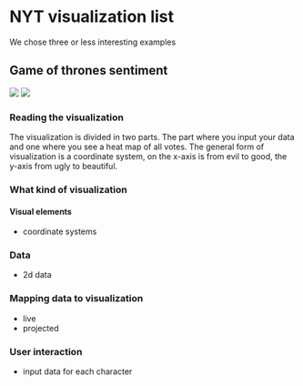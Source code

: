 # NYT visualization list

We chose three or less interesting examples

## Game of thrones sentiment

![](https://lively-kernel.org/lively4/BP2019RH1/doc/research-styles/pictures/nyt-game-of-thrones-1.png) 
![](https://lively-kernel.org/lively4/BP2019RH1/doc/research-styles/pictures/nyt-game-of-thrones-2.png)

### Reading the visualization

The visualization is divided in two parts. The part where you input your data and one where you see a heat map of all votes. The general form of visualization is a coordinate system, on the x-axis is from evil to good, the y-axis from ugly to beautiful.

### What kind of visualization

#### Visual elements

- coordinate systems

### Data

- 2d data

### Mapping data to visualization

- live
- projected

### User interaction

- input data for each character